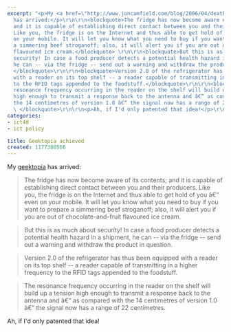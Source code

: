 ```yaml
---
excerpt: "<p>My <a href=\"http://www.joncamfield.com/blog/2006/04/death_by_synonym.html\">geektopia</a>
  has arrived:</p>\r\n\r\n<blockquote>The fridge has now become aware of its contents;
  and it is capable of establishing direct contact between you and their producers.
  Like you, the fridge is on the Internet and thus able to get hold of you â€“ even
  on your mobile. It will let you know what you need to buy if you want to prepare
  a simmering beef stroganoff; also, it will alert you if you are out of chocolate-and-fruit
  flavoured ice cream.</blockquote> \r\n\r\n<blockquote>But this is as much about
  security! In case a food producer detects a potential health hazard in a shipment,
  he can -- via the fridge -- send out a warning and withdraw the product in question.
  </blockquote>\r\n\r\n<blockquote>Version 2.0 of the refrigerator has thus been equipped
  with a reader on its top shelf -- a reader capable of transmitting in a higher frequency
  to the RFID tags appended to the foodstuff.</blockquote>\r\n\r\n<blockquote>The
  resonance frequency occurring in the reader on the shelf will build up a tension
  high enough to transmit a response back to the antenna and â€“ as compared with
  the 14 centimetres of version 1.0 â€“ the signal now has a range of 22 centimetres.
  \ </blockquote>\r\n\r\n<p>Ah, if I'd only patented that idea!</p>\r\n"
categories:
- ict4d
- ict policy

title: Geektopia achieved
created: 1177380566
---
```

<p>My <a href="http://www.joncamfield.com/blog/2006/04/death_by_synonym.html">geektopia</a> has arrived:</p>

<blockquote>The fridge has now become aware of its contents; and it is capable of establishing direct contact between you and their producers. Like you, the fridge is on the Internet and thus able to get hold of you â€“ even on your mobile. It will let you know what you need to buy if you want to prepare a simmering beef stroganoff; also, it will alert you if you are out of chocolate-and-fruit flavoured ice cream.</blockquote> 

<blockquote>But this is as much about security! In case a food producer detects a potential health hazard in a shipment, he can -- via the fridge -- send out a warning and withdraw the product in question. </blockquote>

<blockquote>Version 2.0 of the refrigerator has thus been equipped with a reader on its top shelf -- a reader capable of transmitting in a higher frequency to the RFID tags appended to the foodstuff.</blockquote>

<blockquote>The resonance frequency occurring in the reader on the shelf will build up a tension high enough to transmit a response back to the antenna and â€“ as compared with the 14 centimetres of version 1.0 â€“ the signal now has a range of 22 centimetres.  </blockquote>

<p>Ah, if I'd only patented that idea!</p>
<!--break-->
